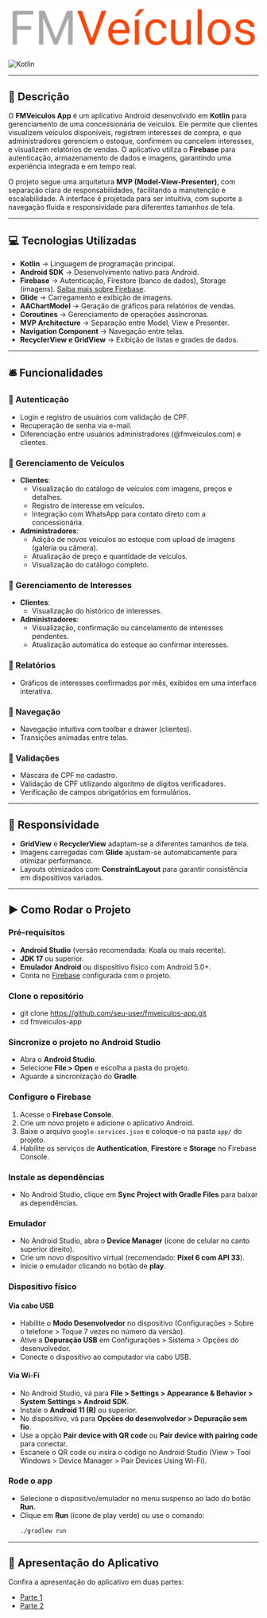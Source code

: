<img src="media/Logo.png" alt="FMVeículos Logo"/>

![Kotlin](https://img.shields.io/badge/Kotlin-2.2.0-blue?logo=kotlin)

---

## 📃 Descrição

O **FMVeículos App** é um aplicativo Android desenvolvido em **Kotlin** para gerenciamento de uma concessionária de veículos. Ele permite que clientes visualizem veículos disponíveis, registrem interesses de compra, e que administradores gerenciem o estoque, confirmem ou cancelem interesses, e visualizem relatórios de vendas. O aplicativo utiliza o **Firebase** para autenticação, armazenamento de dados e imagens, garantindo uma experiência integrada e em tempo real.

O projeto segue uma arquitetura **MVP (Model-View-Presenter)**, com separação clara de responsabilidades, facilitando a manutenção e escalabilidade. A interface é projetada para ser intuitiva, com suporte a navegação fluida e responsividade para diferentes tamanhos de tela.

---

## 💻 Tecnologias Utilizadas

- **Kotlin** → Linguagem de programação principal.
- **Android SDK** → Desenvolvimento nativo para Android.
- **Firebase** → Autenticação, Firestore (banco de dados), Storage (imagens). [Saiba mais sobre Firebase](https://firebase.google.com/).
- **Glide** → Carregamento e exibição de imagens.
- **AAChartModel** → Geração de gráficos para relatórios de vendas.
- **Coroutines** → Gerenciamento de operações assíncronas.
- **MVP Architecture** → Separação entre Model, View e Presenter.
- **Navigation Component** → Navegação entre telas.
- **RecyclerView e GridView** → Exibição de listas e grades de dados.

---

## 🛎️ Funcionalidades

### 🔹 Autenticação
- Login e registro de usuários com validação de CPF.
- Recuperação de senha via e-mail.
- Diferenciação entre usuários administradores (@fmveiculos.com) e clientes.

### 🔹 Gerenciamento de Veículos
- **Clientes**:
  - Visualização do catálogo de veículos com imagens, preços e detalhes.
  - Registro de interesse em veículos.
  - Integração com WhatsApp para contato direto com a concessionária.
- **Administradores**:
  - Adição de novos veículos ao estoque com upload de imagens (galeria ou câmera).
  - Atualização de preço e quantidade de veículos.
  - Visualização do catálogo completo.

### 🔹 Gerenciamento de Interesses
- **Clientes**:
  - Visualização do histórico de interesses.
- **Administradores**:
  - Visualização, confirmação ou cancelamento de interesses pendentes.
  - Atualização automática do estoque ao confirmar interesses.

### 🔹 Relatórios
- Gráficos de interesses confirmados por mês, exibidos em uma interface interativa.

### 🔹 Navegação
- Navegação intuitiva com toolbar e drawer (clientes).
- Transições animadas entre telas.

### 🔹 Validações
- Máscara de CPF no cadastro.
- Validação de CPF utilizando algoritmo de dígitos verificadores.
- Verificação de campos obrigatórios em formulários.

---

## 📱 Responsividade

- **GridView** e **RecyclerView** adaptam-se a diferentes tamanhos de tela.
- Imagens carregadas com **Glide** ajustam-se automaticamente para otimizar performance.
- Layouts otimizados com **ConstraintLayout** para garantir consistência em dispositivos variados.

---

## ▶️ Como Rodar o Projeto

### Pré-requisitos
- **Android Studio** (versão recomendada: Koala ou mais recente).
- **JDK 17** ou superior.
- **Emulador Android** ou dispositivo físico com Android 5.0+.
- Conta no [Firebase](https://firebase.google.com/) configurada com o projeto.

### Clone o repositório

- git clone https://github.com/seu-user/fmveiculos-app.git
- cd fmveiculos-app

### Sincronize o projeto no Android Studio

- Abra o **Android Studio**.
-  Selecione **File > Open** e escolha a pasta do projeto.
- Aguarde a sincronização do **Gradle**.

### Configure o Firebase

1. Acesse o **Firebase Console**.
2. Crie um novo projeto e adicione o aplicativo Android.
3. Baixe o arquivo `google-services.json` e coloque-o na pasta `app/` do projeto.
4. Habilite os serviços de **Authentication**, **Firestore** e **Storage** no Firebase Console.

### Instale as dependências

- No Android Studio, clique em **Sync Project with Gradle Files** para baixar as dependências.

### Emulador
- No Android Studio, abra o **Device Manager** (ícone de celular no canto superior direito).
- Crie um novo dispositivo virtual (recomendado: **Pixel 6 com API 33**).
- Inicie o emulador clicando no botão de **play**.

### Dispositivo físico

#### Via cabo USB
- Habilite o **Modo Desenvolvedor** no dispositivo (Configurações > Sobre o telefone > Toque 7 vezes no número da versão).
- Ative a **Depuração USB** em Configurações > Sistema > Opções do desenvolvedor.
- Conecte o dispositivo ao computador via cabo USB.

#### Via Wi-Fi
- No Android Studio, vá para **File > Settings > Appearance & Behavior > System Settings > Android SDK**.
- Instale o **Android 11 (R)** ou superior.
- No dispositivo, vá para **Opções do desenvolvedor > Depuração sem fio**.
- Use a opção **Pair device with QR code** ou **Pair device with pairing code** para conectar.
- Escaneie o QR code ou insira o código no Android Studio (View > Tool Windows > Device Manager > Pair Devices Using Wi-Fi).

### Rode o app

- Selecione o dispositivo/emulador no menu suspenso ao lado do botão **Run**.
- Clique em **Run** (ícone de play verde) ou use o comando:
   ```bash
   ./gradlew run
   
---

## 🎥 Apresentação do Aplicativo

Confira a apresentação do aplicativo em duas partes:  

- [Parte 1](https://youtu.be/jwXPy-maq4Q)  
- [Parte 2](https://youtu.be/EmIp1Qk3-Ik)

